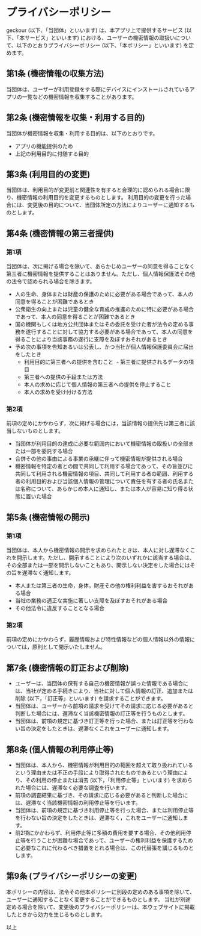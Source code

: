 # プライバシーポリシー
geckour (以下、「当団体」といいます) は、本アプリ上で提供するサービス (以下、「本サービス」といいます) における、ユーザーの機密情報の取扱いについて、以下のとおりプライバシーポリシー (以下、「本ポリシー」といいます) を定めます。

## 第1条 (機密情報の収集方法)
当団体は、ユーザーが利用登録をする際にデバイスにインストールされているアプリの一覧などの機密情報を収集することがあります。

## 第2条 (機密情報を収集・利用する目的)
当団体が機密情報を収集・利用する目的は、以下のとおりです。

- アプリの機能提供のため
- 上記の利用目的に付随する目的

## 第3条 (利用目的の変更)
当団体は、利用目的が変更前と関連性を有すると合理的に認められる場合に限り、機密情報の利用目的を変更するものとします。
利用目的の変更を行った場合には、変更後の目的について、当団体所定の方法によりユーザーに通知するものとします。

## 第4条 (機密情報の第三者提供)
### 第1項
当団体は、次に掲げる場合を除いて、あらかじめユーザーの同意を得ることなく第三者に機密情報を提供することはありません。ただし、個人情報保護法その他の法令で認められる場合を除きます。

- 人の生命、身体または財産の保護のために必要がある場合であって、本人の同意を得ることが困難であるとき
- 公衆衛生の向上または児童の健全な育成の推進のために特に必要がある場合であって、本人の同意を得ることが困難であるとき
- 国の機関もしくは地方公共団体またはその委託を受けた者が法令の定める事務を遂行することに対して協力する必要がある場合であって、本人の同意を得ることにより当該事務の遂行に支障を及ぼすおそれがあるとき
- 予め次の事項を告知あるいは公表し、かつ当社が個人情報保護委員会に届出をしたとき
  - 利用目的に第三者への提供を含むこと
  - 第三者に提供されるデータの項目
  - 第三者への提供の手段または方法
  - 本人の求めに応じて個人情報の第三者への提供を停止すること
  - 本人の求めを受け付ける方法

### 第2項
前項の定めにかかわらず，次に掲げる場合には，当該情報の提供先は第三者に該当しないものとします。

- 当団体が利用目的の達成に必要な範囲内において機密情報の取扱いの全部または一部を委託する場合
- 合併その他の事由による事業の承継に伴って機密情報が提供される場合
- 機密情報を特定の者との間で共同して利用する場合であって、その旨並びに共同して利用される機密情報の項目、共同して利用する者の範囲、利用する者の利用目的および当該個人情報の管理について責任を有する者の氏名または名称について、あらかじめ本人に通知し、または本人が容易に知り得る状態に置いた場合

## 第5条 (機密情報の開示)
### 第1項
当団体は、本人から機密情報の開示を求められたときは、本人に対し遅滞なくこれを開示します。ただし、開示することにより次のいずれかに該当する場合は、その全部または一部を開示しないこともあり、開示しない決定をした場合にはその旨を遅滞なく通知します。

- 本人または第三者の生命，身体，財産その他の権利利益を害するおそれがある場合
- 当社の業務の適正な実施に著しい支障を及ぼすおそれがある場合
- その他法令に違反することとなる場合

### 第2項
前項の定めにかかわらず，履歴情報および特性情報などの個人情報以外の情報については，原則として開示いたしません。

## 第7条 (機密情報の訂正および削除)
- ユーザーは、当団体の保有する自己の機密情報が誤った情報である場合には、当社が定める手続きにより、当社に対して個人情報の訂正、追加または削除 (以下，「訂正等」といいます) を請求することができます。
- 当団体は、ユーザーから前項の請求を受けてその請求に応じる必要があると判断した場合には、遅滞なく当該機密情報の訂正等を行うものとします。
- 当団体は、前項の規定に基づき訂正等を行った場合、または訂正等を行わない旨の決定をしたときは、遅滞なくこれをユーザーに通知します。

## 第8条 (個人情報の利用停止等)
- 当団体は、本人から、機密情報が利用目的の範囲を超えて取り扱われているという理由または不正の手段により取得されたものであるという理由により、その利用の停止または消去 (以下，「利用停止等」といいます) を求められた場合には、遅滞なく必要な調査を行います。
- 前項の調査結果に基づき、その請求に応じる必要があると判断した場合には、遅滞なく当該機密情報の利用停止等を行います。
- 当団体は、前項の規定に基づき利用停止等を行った場合、または利用停止等を行わない旨の決定をしたときは、遅滞なく，これをユーザーに通知します。
- 前2項にかかわらず、利用停止等に多額の費用を要する場合、その他利用停止等を行うことが困難な場合であって、ユーザーの権利利益を保護するために必要なこれに代わるべき措置をとれる場合は、この代替策を講じるものとします。

## 第9条 (プライバシーポリシーの変更)
本ポリシーの内容は、法令その他本ポリシーに別段の定めのある事項を除いて、ユーザーに通知することなく変更することができるものとします。
当社が別途定める場合を除いて、変更後のプライバシーポリシーは、本ウェブサイトに掲載したときから効力を生じるものとします。

以上
